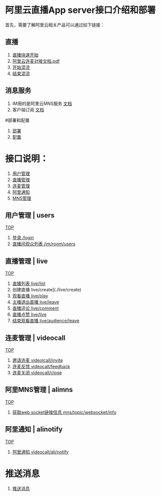 


# 阿里云直播App server接口介绍和部署

首先，需要了解阿里云相关产品可以通过如下链接：
## 直播
1. [直播快速开始](https://help.aliyun.com/document_detail/29957.html?spm=5176.doc45215.6.546.CjFllk)
2. [阿里云连麦对接文档.pdf](阿里云连麦对接文档.pdf)
3. [开始混流](https://help.aliyun.com/document_detail/44405.html?spm=5176.doc27155.6.697.cgWmgn)
4. [结束混流](https://help.aliyun.com/document_detail/44406.html?spm=5176.doc44405.6.698.t06Bxa)

## 消息服务
1. IM用的是阿里云MNS服务 [文档](https://help.aliyun.com/document_detail/27414.html?spm=5176.doc27494.6.539.xhdQKj)
2. 客户端订阅 [文档](websocket.pdf)

#部署和配置
1. [部署](./deploy/deployment)
2. [配置](./config/config)

# 接口说明：

1. [用户管理](#users)
2. [直播管理](#live) 
3. [连麦管理](#videocall)
4. [阿里通知](#alinotify)
5. [MNS管理](#alimns)

## 用户管理 | users
[TOP](#top)
1. [登录 /login](./user/login)
2. [直播间观众列表 /im/room/users](./user/roomusers)

## 直播管理 | live
[TOP](#top)
1. [直播列表 live/list](./live/list)
2. 创建直播 live/create](./live/create)
3. [观看直播 live/play](./live/play)
4. [主播退出直播 live/leave](./live/close)
5. [直播评论 live/comment](./live/comment)
6. [直播点赞 live/live](./live/like)
7. [结束观看直播 live/audience/leave](./live/leave)

## 连麦管理 | videocall
[TOP](#top)
1. [邀请连麦 videolcall/invite](./videocall/invite)
2. [连麦反馈 videocall/feedback](./videocall/feedback)
3. [连麦关闭 videocall/close](./videocall/close)

## 阿里MNS管理 | alimns
[TOP](#top)
1. [获取web socket链接信息 mns/topic/websocket/info](./mns/websocket)

## 阿里通知 | alinotify
[TOP](#top)
1. [阿里通知 videocall/ali/notify](./alinotify/notify)

# 推送消息
1. [推送消息](./msg/msg)


